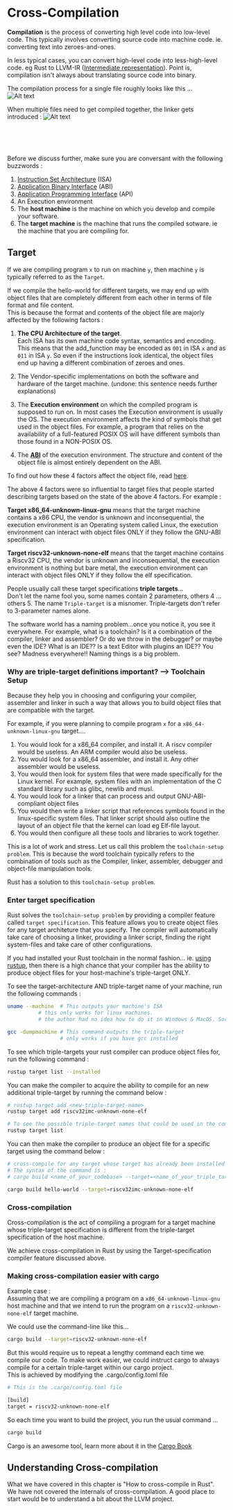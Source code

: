 # Cross-Compilation

**Compilation** is the process of converting high level code into low-level code. This typically involves converting source code into machine code. ie. converting text into zeroes-and-ones.  

In less typical cases, you can convert high-level code into less-high-level code. eg Rust to LLVM-IR ([Intermediate representation](https://en.wikipedia.org/wiki/Intermediate_representation)). Point is, compilation isn't always about translating source code into binary.   

The compilation process for a single file roughly looks like this ...  
![Alt text](img/compilation.png)


When multiple files need to get compiled together, the linker gets introduced : 
![Alt text](img/compilation_with_linking.png)  


<br><br><br>


Before we discuss further, make sure you are conversant with the following buzzwords :  
1. [Instruction Set Architecture](../../misc/isa.md) (ISA)
2. [Application Binary Interface](../../misc/abi.md) (ABI)
3. [Application Programming Interface](../../misc/API.md) (API)
4. An Execution environment
5. The **host machine** is the machine on which you develop and compile your software.  
6. The **target machine** is the machine that runs the compiled sotware. ie the machine that you are compiling for.  



## Target 

If we are compiling program `x` to run on machine `y`, then machine `y` is typically referred to as the `Target`.  

If we compile the hello-world for different targets, we may end up with object files that are completely different from each other in terms of file format and file content.  
This is because the format and contents of the object file are majorly affected by the following factors : 
1. **The CPU Architecture of the target**.  
Each ISA has its own machine code syntax, semantics and encoding. This means that the add_function may be encoded as `001` in ISA `x` and as `011` in ISA `y`. So even if the instructions look identical, the object files end up having a different combination of zeroes and ones.

2. The Vendor-specific implementations on both the software and hardware of the target machine. (undone: this sentence needs further explanations)

3. The **Execution environment** on which the compiled program is supposed to run on. In most cases the Execution environment is usually the OS. The execution environment affects the kind of symbols that get used in the object files. For example, a program that relies on the availability of a full-featured POSIX OS will have different symbols than those found in a NON-POSIX OS.  

4. The [**ABI**](../../misc/abi.md) of the execution environment. The structure and content of the object file is almost entirely dependent on the ABI. 


To find out how these 4 factors affect the object file, read [here](../../misc/target_factors.md).


The above 4 factors were so influential to target files that people started describing targets based on the state of the above 4 factors. For example :  

**Target x86_64-unknown-linux-gnu** means that the target machine contains a x86 CPU, the vendor is unknown and inconsequential, the execution environment is an Operating system called Linux, the execution environment can interact with object files ONLY if they follow the GNU-ABI specification.  

**Target riscv32-unknown-none-elf** means that the target machine contains a Riscv32 CPU, the vendor is unknown and inconsequential, the execution environment is nothing but bare metal, the execution environment can interact with object files ONLY if they follow the elf specification.  


People usually call these target specifications **triple targets**...  
Don't let the name fool you, some names contain 2 parameters, others 4 ... others 5. The name `Triple-target` is a misnomer. Triple-targets don't refer to 3-parameter names alone.  

The software world has a naming problem...once you notice it, you see it everywhere. For example, what is a toolchain? Is it a combination of the compiler, linker and assembler? Or do we throw in the debugger? or maybe even the IDE? What is an IDE?? Is a text Editor with plugins an IDE?? You see? Madness everywhere!! Naming things is a big problem.  


### Why are triple-target definitions important? --> Toolchain Setup
Because they help you in choosing and configuring your compiler, assembler and linker in such a way that allows you to build object files that are compatible with the target.  

For example, if you were planning to compile program `x` for a `x86_64-unknown-linux-gnu` target....
1. You would look for a x86_64 compiler, and install it. A riscv compiler would be useless. An ARM compiler would also be useless.   
2. You would look for a x86_64 assembler, and install it. Any other assembler would be useless.  
3. You would then look for system files that were made specifically for the Linux kernel. For example, system files with an implementation of the C standard library such as glibc, newlib and musl. 
4. You would look for a linker that can process and output GNU-ABI-compliant object files
5. You would then write a linker script that references symbols found in the linux-specific system files. That linker script should also outline the layout of an object file that the kernel can load eg Elf-file layout.  
6. You would then configure all these tools and libraries to work together.  

This is a lot of work and stress. Let us call this problem the `toolchain-setup problem`. This is because the word toolchain typically refers to the combination of tools such as the Compiler, linker, assembler, debugger and object-file manipulation tools.  

Rust has a solution to this `toolchain-setup problem`.  


### Enter target specification  

Rust solves the `toolchain-setup problem` by providing a compiler feature called `target specification`. This feature allows you to create object files for any target architeture that you specify. The compiler will automatically take care of choosing a linker, providing a linker script, finding the right system-files and take care of other configurations.  

If you had installed your Rust toolchain in the normal fashion... ie. [using rustup](https://www.rust-lang.org/tools/install), then there is a high chance that your compiler has the ability to produce object files for your host-machine's triple-target ONLY.  

To see the target-architecture AND triple-target name of your machine, run the following commands :  
```bash
uname --machine  # This outputs your machine's ISA
          # this only works for linux machines. 
          # the author had no idea how to do it in Windows & MacOS. Sorry.

gcc -dumpmachine # This command outputs the triple-target
                 # only works if you have gcc installed
``` 

To see which triple-targets your rust compiler can produce object files for, run the following command :  
```bash
rustup target list --installed   
```


You can make the compiler to acquire the ability to compile for an new additional triple-target by running the command below : 
```bash
# rustup target add <new-triple-target-name>
rustup target add riscv32imc-unknown-none-elf 

# To see the possible triple-target names that could be used in the command above, run this command
rustup target list
```

You can then make the compiler to produce an object file for a specific target using the command below :  
```bash
# cross-compile for any target whose target has already been installed
# The syntax of the command is : 
# cargo build <name_of_your_codebase> --target=<name_of_your_triple_target>

cargo build hello-world --target=riscv32imc-unknown-none-elf  
```  

### Cross-compilation  

Cross-compilation is the act of compiling a program for a target machine whose triple-target specification is different from the triple-target specification of the host machine.   

We achieve cross-compilation in Rust by using the Target-specification compiler feature discussed above.  


### Making cross-compilation easier with cargo  

Example case :  
Assuming that we are compiling a program on a `x86_64-unknown-linux-gnu` host machine and that we intend to run the program on a `riscv32-unknown-none-elf` target machine.  

We could use the command-line like this... 
```bash
cargo build --target=riscv32-unknown-none-elf  
```  
But this would require us to repeat a lengthy command each time we compile our code. To make work easier, we could instruct cargo to always compile for a certain triple-target within our cargo project.  
This is achieved by modifying the .cargo/config.toml file

```bash
# This is the .cargo/config.toml file

[build]
target = riscv32-unknown-none-elf
```  

So each time you want to build the project, you run the usual command ...
```bash
cargo build
```  

Cargo is an awesome tool, learn more about it in the [Cargo Book][cargo-official-book]


## Understanding Cross-compilation
What we have covered in this chapter is "How to cross-compile in Rust".  
We have not covered the internals of cross-compilation. A good place to start would be to understand a bit about the LLVM project.  
<!-- The [Rust Toolchain][rust-toolchain-chapter] chapter illustrates how cross-compilation happens behind the scenes in Rust. We discuss LLVM tools and their comparison to GNU tools. We discuss different Rust-compiler back-ends and how you can tweak them.   -->
<!-- (undone) -->



[cargo-official-book]: https://doc.rust-lang.org/cargo/
[rust-toolchain-chapter]: ../the_rust_toolchain.md





